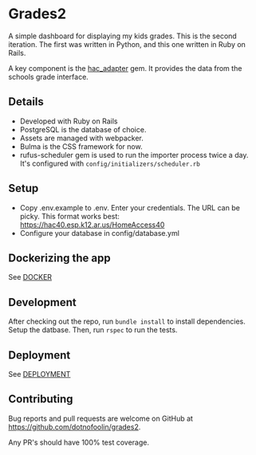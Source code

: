 # Grades2

A simple dashboard for displaying my kids grades. This is the second iteration. The first was written in Python, and this one written in Ruby on Rails.

A key component is the [hac_adapter](https://github.com/dotnofoolin/hac_adapter) gem. It provides the data from the schools grade interface.

## Details

* Developed with Ruby on Rails
* PostgreSQL is the database of choice.
* Assets are managed with webpacker.
* Bulma is the CSS framework for now.
* rufus-scheduler gem is used to run the importer process twice a day. It's configured with `config/initializers/scheduler.rb`

## Setup

* Copy .env.example to .env. Enter your credentials. The URL can be picky. This format works best: https://hac40.esp.k12.ar.us/HomeAccess40
* Configure your database in config/database.yml

## Dockerizing the app

See [DOCKER](DOCKER.md)

## Development

After checking out the repo, run `bundle install` to install dependencies. Setup the datbase. Then, run `rspec` to run the tests.

## Deployment

See [DEPLOYMENT](DEPLOYMENT.md)

## Contributing

Bug reports and pull requests are welcome on GitHub at https://github.com/dotnofoolin/grades2.

Any PR's should have 100% test coverage.
